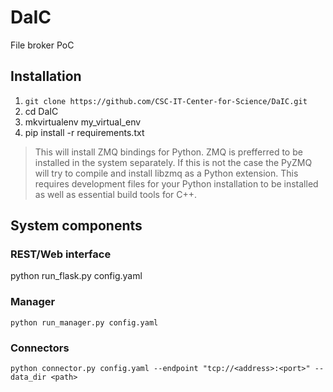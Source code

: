 DaIC
====

File broker PoC

## Installation ##

1. `git clone https://github.com/CSC-IT-Center-for-Science/DaIC.git`
2. cd DaIC
3. mkvirtualenv my_virtual_env
4. pip install -r requirements.txt
> This will install ZMQ bindings for Python. ZMQ is prefferred to be installed
> in the system separately. If this is not the case the PyZMQ will try to
> compile and install libzmq as a Python extension. This requires development
> files for your Python installation to be installed as well as essential build
> tools for C++.


## System components ##

### REST/Web interface ###

python run_flask.py config.yaml

### Manager ###

`python run_manager.py config.yaml`

### Connectors ###

`python connector.py config.yaml --endpoint "tcp://<address>:<port>" --data_dir <path>`
